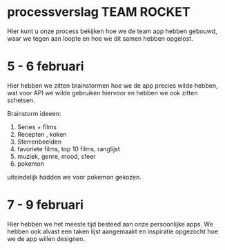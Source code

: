 # processverslag TEAM ROCKET

Hier kunt u onze process bekijken hoe we de team app hebben gebouwd, waar we tegen aan loopte en hoe we dit samen hebben opgelost.

# 5 - 6 februari

Hier hebben we zitten brainstormen hoe we de app precies wilde hebben, wat voor API we wilde gebruiken hiervoor en hebben we ook zitten schetsen.

Brainstorm ideeen:

1. Series + films
2. Recepten , koken
3. Sterrenbeelden
4. favoriete films, top 10 films, ranglijst
5. muziek, genre, mood, sfeer
6. pokemon

uiteindelijk hadden we voor pokemon gekozen.

# 7 - 9 februari

Hier hebben we het meeste tijd besteed aan onze persoonlijke apps. We hebben ook alvast een taken lijst aangemaakt en inspiratie opgezocht hoe we de app willen designen.

